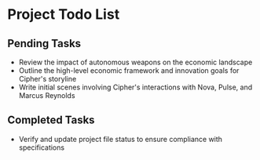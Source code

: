 # Project Todo List

## Pending Tasks
- Review the impact of autonomous weapons on the economic landscape
- Outline the high-level economic framework and innovation goals for Cipher's storyline
- Write initial scenes involving Cipher's interactions with Nova, Pulse, and Marcus Reynolds

## Completed Tasks
- Verify and update project file status to ensure compliance with specifications
